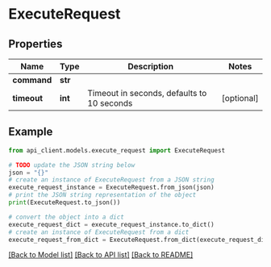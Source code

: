 # ExecuteRequest


## Properties

Name | Type | Description | Notes
------------ | ------------- | ------------- | -------------
**command** | **str** |  | 
**timeout** | **int** | Timeout in seconds, defaults to 10 seconds | [optional] 

## Example

```python
from api_client.models.execute_request import ExecuteRequest

# TODO update the JSON string below
json = "{}"
# create an instance of ExecuteRequest from a JSON string
execute_request_instance = ExecuteRequest.from_json(json)
# print the JSON string representation of the object
print(ExecuteRequest.to_json())

# convert the object into a dict
execute_request_dict = execute_request_instance.to_dict()
# create an instance of ExecuteRequest from a dict
execute_request_from_dict = ExecuteRequest.from_dict(execute_request_dict)
```
[[Back to Model list]](../README.md#documentation-for-models) [[Back to API list]](../README.md#documentation-for-api-endpoints) [[Back to README]](../README.md)


